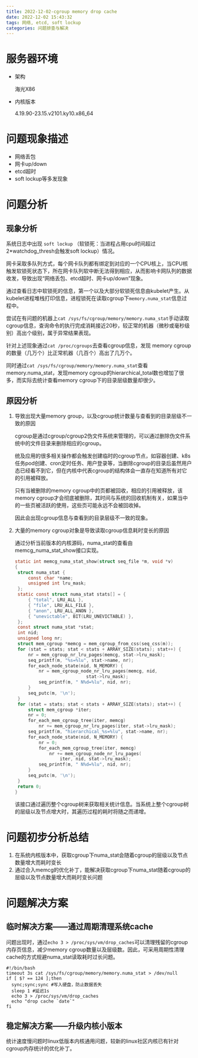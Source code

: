 ```yaml
---
title: 2022-12-02-cgroup memory drop cache
date: 2022-12-02 15:43:32
tags: 网络, etcd, soft lockup
categories: 问题排查与解决
---
```


# 服务器环境

- 架构

  海光X86

- 内核版本

  4.19.90-23.15.v2101.ky10.x86_64

<!--more-->

# 问题现象描述

- 网络丢包
- 网卡up/down
- etcd超时
- soft lockup等多发现象



# 问题分析

## 现象分析

系统日志中出现 `soft lockup` （软锁死：当进程占用cpu时间超过2*watchdog_thresh会触发soft lockup）情况。

网卡采取多队列方式，每个网卡队列都有绑定到对应的一个CPU核上，当CPU核触发软锁死状态下，所在网卡队列软中断无法得到相应，从而影响卡网队列的数据收发，导致出现“网络丢包、etcd超时、网卡up/down”现象。

通过查看日志中软锁死的信息，第一个以及大部分软锁死信息由kubelet产生。从kubelet进程堆栈打印信息，进程锁死在读取cgroup下`memory.numa_stat`信息过程中。

尝试在有问题的机器上`cat /sys/fs/cgroup/memory/memory.numa_stat`手动读取cgroup信息，查询命令的执行完成消耗接近20秒，较正常的机器（微秒或毫秒级别）高出个级别，属于异常结果表现。



针对上述现象通过`cat /proc/cgroups`去查看cgroup信息，发现 memory cgroup的数量（几万个）比正常机器（几百个）高出了几万个。

同时通过`cat /sys/fs/cgroup/memory/memory.numa_stat`查看 memory.numa_stat，发现memory cgroup的hierarchical_total数也增加了很多，而实际去统计查看memory cgroup下的目录层级数量却很少。

## 原因分析

1. 导致出现大量memory group，以及cgroup统计数量与查看到的目录层级不一致的原因

   cgroup是通过cgroup/cgroup2伪文件系统来管理的，可以通过删除伪文件系统中的文件目录来删除相应的cgroup。

   统及应用的很多相关操作都会触发创建临时的cgroup节点，如容器创建、k8s任务pod创建、cron定时任务、用户登录等，当删除cgroup的目录后虽然用户态已经看不到它，但在内核中代表cgroup的结构体会一直存在知道所有对它的引用被释放。

   只有当被删除的memory cgroup中的页都被回收，相应的引用被释放，该memory cgroup才会彻底被删除，其时间与系统的回收机制有关，如果当中的一些页被活跃的使用，这些页可能永远不会被回收掉。

   因此会出现cgroup信息与查看到的目录层级不一致的现象。

2. 大量的memory cgroup对象是导致读取cgroup信息耗时变长的原因

   通过分析当前版本的内核源码，numa_stat的查看由memcg_numa_stat_show接口实现。

   ```c
   static int memcg_numa_stat_show(struct seq_file *m, void *v)
   {
   	struct numa_stat {
   		const char *name;
   		unsigned int lru_mask;
   	};
   	static const struct numa_stat stats[] = {
   		{ "total", LRU_ALL },
   		{ "file", LRU_ALL_FILE },
   		{ "anon", LRU_ALL_ANON },
   		{ "unevictable", BIT(LRU_UNEVICTABLE) },
   	};
   	const struct numa_stat *stat;
   	int nid;
   	unsigned long nr;
   	struct mem_cgroup *memcg = mem_cgroup_from_css(seq_css(m));
   	for (stat = stats; stat < stats + ARRAY_SIZE(stats); stat++) {
   		nr = mem_cgroup_nr_lru_pages(memcg, stat->lru_mask);
   		seq_printf(m, "%s=%lu", stat->name, nr);
   		for_each_node_state(nid, N_MEMORY) {
   			nr = mem_cgroup_node_nr_lru_pages(memcg, nid,
   							  stat->lru_mask);
   			seq_printf(m, " N%d=%lu", nid, nr);
   		}
   		seq_putc(m, '\n');
   	}
   	for (stat = stats; stat < stats + ARRAY_SIZE(stats); stat++) {
   		struct mem_cgroup *iter;
   		nr = 0;
   		for_each_mem_cgroup_tree(iter, memcg)
   			nr += mem_cgroup_nr_lru_pages(iter, stat->lru_mask);
   		seq_printf(m, "hierarchical_%s=%lu", stat->name, nr);
   		for_each_node_state(nid, N_MEMORY) {
   			nr = 0;
   			for_each_mem_cgroup_tree(iter, memcg)
   				nr += mem_cgroup_node_nr_lru_pages(
   					iter, nid, stat->lru_mask);
   			seq_printf(m, " N%d=%lu", nid, nr);
   		}
   		seq_putc(m, '\n');
   	}
   	return 0;
   }
   ```

   该接口通过遍历整个cgroup树来获取相关统计信息。当系统上整个cgroup树的层级以及节点增大时，其遍历过程的耗时将随之而递增。

# 问题初步分析总结

1. 在系统内核版本中，获取cgroup下numa_stat会随着cgroup的层级以及节点数量增大而耗时变长
2. 通过合入memcg的优化补丁，能解决获取cgroup下numa_stat随着cgroup的层级以及节点数量增大而耗时变长问题

# 问题解决方案

## 临时解决方案——通过周期清理系统cache

问题出现时，通过`echo 3 > /proc/sys/vm/drop_caches`可以清理残留的cgroup内存页信息，减少memory cgroup数量以及层级数。因此，可采用周期性清理cache的方式规避numa_stat读取耗时过长问题。

```shell
#!/bin/bash
timeout 3s cat /sys/fs/cgroup/memory/memory.numa_stat > /dev/null
if [ $? == 124 ];then
  sync;sync;sync #写入硬盘，防止数据丢失
  sleep 1 #延迟1s
  echo 3 > /proc/sys/vm/drop_caches
  echo "drop cache `date`"
fi
```



## 稳定解决方案——升级内核小版本

统计速度慢问题时linux低版本内核通用问题，较新的linux社区内核已有针对cgroup内存统计的优化补丁。